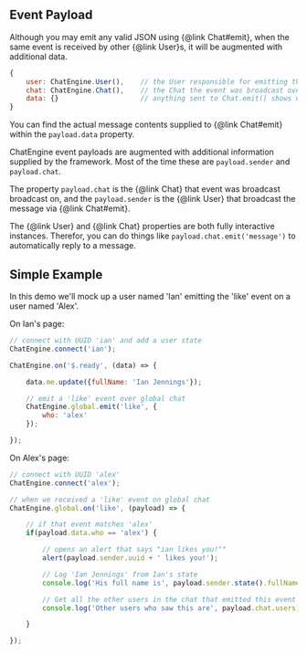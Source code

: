 ## Event Payload

Although you may emit any valid JSON using {@link Chat#emit}, when the same
event is received by other {@link User}s, it will be augmented with additional
data.

```js
{
    user: ChatEngine.User(),    // the User responsible for emitting the message
    chat: ChatEngine.Chat(),    // the Chat the event was broadcast over
    data: {}                    // anything sent to Chat.emit() shows up here
}
```

You can find the actual message contents supplied to {@link Chat#emit} within the ```payload.data``` property.

ChatEngine event payloads are augmented with additional information supplied by the framework. Most of the time these are ```payload.sender``` and ```payload.chat```.

The property ```payload.chat``` is the {@link Chat} that event was broadcast broadcast on, and the ```payload.sender``` is the {@link User} that broadcast the message via {@link Chat#emit}.

The {@link User} and {@link Chat} properties are both fully interactive instances. Therefor, you can do things like ```payload.chat.emit('message')``` to automatically reply to a message.

## Simple Example

In this demo we'll mock up a user named 'Ian' emitting the 'like' event on a user named 'Alex'.

On Ian's page:

```js
// connect with UUID 'ian' and add a user state
ChatEngine.connect('ian');

ChatEngine.on('$.ready', (data) => {

    data.me.update({fullName: 'Ian Jennings'});

    // emit a 'like' event over global chat
    ChatEngine.global.emit('like', {
        who: 'alex'
    });

});
```

On Alex's page:

```js
// connect with UUID 'alex'
ChatEngine.connect('alex');

// when we received a 'like' event on global chat
ChatEngine.global.on('like', (payload) => {

    // if that event matches 'alex'
    if(payload.data.who == 'alex') {

        // opens an alert that says "ian likes you!""
        alert(payload.sender.uuid + ' likes you!');

        // Log 'Ian Jennings' from Ian's state
        console.log('His full name is', payload.sender.state().fullName);

        // Get all the other users in the chat that emitted this event
        console.log('Other users who saw this are', payload.chat.users);

    }

});
```
